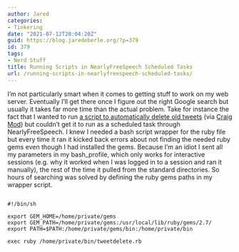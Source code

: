 ```yaml
---
author: Jared
categories:
- Tinkering
date: "2021-07-12T20:04:20Z"
guid: https://blog.jaredeberle.org/?p=379
id: 379
tags:
- Nerd Stuff
title: Running Scripts in NearlyFreeSpeech Scheduled Tasks
url: /running-scripts-in-nearlyfreespeech-scheduled-tasks/
---
```

<!-- wp:paragraph -->
<p>I’m not particularly smart when it comes to getting stuff to work on my web server. Eventually I’ll get there once I figure out the right Google search but usually it takes far more time than the actual problem. Take for instance the fact that I wanted to run <a href="https://gist.github.com/robinsloan/3688616">a script to automatically delete old tweets</a>&nbsp;(via <a href="https://daringfireball.net/thetalkshow/2021/04/11/ep-312">Craig Mod</a>) but couldn’t get it to run as a scheduled task through NearlyFreeSpeech. I knew I needed a bash script wrapper for the ruby file but every time it ran it kicked back errors about not finding the needed ruby gems even though I had installed the gems. Because I’m an idiot I sent all my parameters in my bash_profile, which only works for interactive sessions (e.g. why it worked when I was logged in to a session and ran it manually), the rest of the time it pulled from the standard directories. So hours of searching was solved by defining the ruby gems paths in my wrapper script.</p>
<!-- /wp:paragraph -->

<!-- wp:code -->
<pre class="wp-block-code"><code>
#!/bin/sh

export GEM_HOME=/home/private/gems
export GEM_PATH=/home/private/gems:/usr/local/lib/ruby/gems/2.7/
export PATH=$PATH:/home/private/gems/bin:/home/private/bin

exec ruby /home/private/bin/tweetdelete.rb

</code></pre>
<!-- /wp:code -->